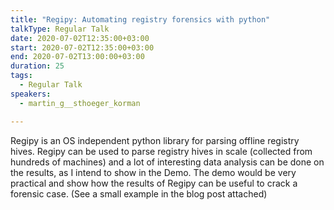 ```yaml
---
title: "Regipy: Automating registry forensics with python"
talkType: Regular Talk
date: 2020-07-02T12:35:00+03:00
start: 2020-07-02T12:35:00+03:00
end: 2020-07-02T13:00:00+03:00
duration: 25
tags:
  - Regular Talk
speakers:
  - martin_g__sthoeger_korman

---
```

Regipy is an OS independent python library for parsing offline registry hives. 
Regipy can be used to parse registry hives in scale (collected from hundreds of machines) and a lot of interesting data analysis can be done on the results, as I intend to show in the Demo. The demo would be very practical and show how the results of Regipy can be useful to crack a forensic case. (See a small example in the blog post attached)